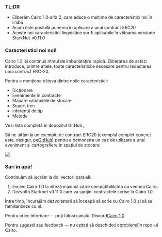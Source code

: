 ### TL;DR

* Eliberăm Cairo 1.0-alfa.2, care aduce o mulțime de caracteristici noi în limbă
* Acum este posibilă punerea în aplicare a unui contract ERC20
* Aceste noi caracteristici lingvistice vor fi aplicabile în viitoarea versiune StarkNet-v0.11.0

### Caracteristici noi noi!

Cairo 1.0 îşi continuă ritmul de îmbunătăţire rapidă. Eliberarea de astăzi introduce, printre altele, toate caracteristicile necesare pentru redactarea unui contract ERC-20.

Pentru a menţiona câteva dintre noile caracteristici:

* Dicţionare
* Evenimente în contracte
* Mapare variabilele de stocare
* Suport tren
* Inferență de tip
* Metode

Vezi lista completă în depozitul GitHub [.](https://github.com/starkware-libs/cairo)

Să ne uităm la un exemplu de contract ERC20 (exemplul complet concret este, desigur, pe[GitHub](https://github.com/starkware-libs/cairo/blob/main/crates/cairo-lang-starknet/test_data/erc20.cairo)) pentru a demonstra un caz de utilizare a unui eveniment și cartografiere în spațiul de stocare:

![](/assets/0_i4ch5-4rxxal4rkt.png)

### Sari în apă!

Continuăm să lucrăm la doi vectori paraleli:

1. Evolve Cairo 1.0 la viteză maximă către compatibilitatea cu vechea Cairo.
2. Dezvoltă Starknet v0.11.0 care va sprijini contractele scrise în Cairo 1.0

Între timp, încurajăm dezvoltatorii să înceapă să scrie cu Cairo 1.0 şi să se familiarizeze cu el.

Pentru orice întrebare — poți folosi canalul Discord[Cairo 1.0](https://discord.com/channels/793094838509764618/1065544063245365288).

Pentru sugestii sau feedback — nu ezitați să deschideți o[problemă](https://github.com/starkware-libs/cairo/issues)în repo-ul Cairo.